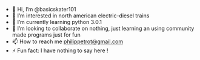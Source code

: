 - 👋 Hi, I’m @basicskater101
- 👀 I’m interested in north american electric-diesel trains
- 🌱 I’m currently learning python 3.0.1
- 💞️ I’m looking to collaborate on nothing, just learning an using community made programs just for fun
- 📫 How to reach me philippetrot@gmail.com
- ⚡ Fun fact: I have nothing to say here !

<!---
basicskater101/basicskater101 is a ✨ special ✨ repository because its `README.md` (this file) appears on your GitHub profile.
You can click the Preview link to take a look at your changes.
--->
